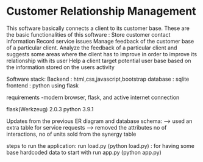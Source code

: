 # Customer Relationship Management
This software basically connects a client to its customer base. These are the basic functionalities of this software : Store customer contact information Record service issues Manage feedback of the customer base of a particular client. Analyze the feedback of a particular client and suggests some areas where the client has to improve in order to improve its relationship with its user Help a client target potential user base based on the information stored on the users activity


Software stack:
Backend  : html,css,javascript,bootstrap
database : sqlite
frontend : python using flask

requirements -modern browser, flask, and active internet connection

flask(Werkzeug) 2.0.3
python 3.9.1

Updates from the previous ER diagram and database schema:
--> used an extra table for service requests
--> removed the attributes no of interactions, no of units sold from the synergy table

steps to run the application:
run load.py (python load.py) : for having some base hardcoded data to start with
run app.py (python app.py)
